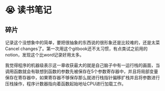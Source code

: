 # 😭 读书笔记

## 碎片

记录这个没想象中的简单，要把很抽象的东西说的很形象还是比较难的，还是太菜Cancel changes了。第一次用这个gitbook还不太习惯，有点类试之前用的notion，发现这个比word记录好用太多。

我觉得程序的机器级表示这一章收获最大的就是自己脑子中有一运行栈的画面，当调用函数就会有联想到函数的参数先被保存在5个参数寄存器中，并且将局部变量保存在寄存器中，如果寄存器不够保存那么就进行栈指针偏移扩栈并且将参数进行压栈操作，程序计数器指向着函数起始地址CPU进行加载工作。
